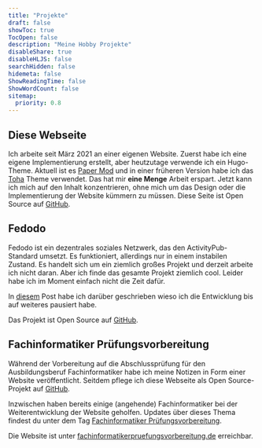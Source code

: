 ```yaml
---
title: "Projekte"
draft: false
showToc: true
TocOpen: false
description: "Meine Hobby Projekte"
disableShare: true
disableHLJS: false
searchHidden: false
hidemeta: false
ShowReadingTime: false
ShowWordCount: false
sitemap:
  priority: 0.8
---
```


## Diese Webseite

Ich arbeite seit März 2021 an einer eigenen Website. Zuerst habe ich eine eigene Implementierung erstellt, aber heutzutage verwende ich ein Hugo-Theme. Aktuell ist es [Paper Mod](https://github.com/adityatelange/hugo-PaperMod) und in einer früheren Version habe ich das [Toha](https://github.com/hugo-toha/toha) Theme verwendet. Das hat mir **eine Menge** Arbeit erspart. Jetzt kann ich mich auf den Inhalt konzentrieren, ohne mich um das Design oder die Implementierung der Website kümmern zu müssen. Diese Seite ist Open Source auf [GitHub](https://github.com/LNA-DEV/Home-Page).

## Fedodo

Fedodo ist ein dezentrales soziales Netzwerk, das den ActivityPub-Standard umsetzt. Es funktioniert, allerdings nur in einem instabilen Zustand. Es handelt sich um ein ziemlich großes Projekt und derzeit arbeite ich nicht daran. Aber ich finde das gesamte Projekt ziemlich cool. Leider habe ich im Moment einfach nicht die Zeit dafür.

In [diesem](/de/posts/projects/whathappenedtofedodo/) Post habe ich darüber geschrieben wieso ich die Entwicklung bis auf weiteres pausiert habe.

Das Projekt ist Open Source auf [GitHub](https://github.com/Fedodo). 

## Fachinformatiker Prüfungsvorbereitung

Während der Vorbereitung auf die Abschlussprüfung für den Ausbildungsberuf Fachinformatiker habe ich meine Notizen in Form einer Website veröffentlicht. Seitdem pflege ich diese Webseite als Open Source-Projekt auf [GitHub](https://github.com/Fachinformatiker-Prufungsvorbereitung).

Inzwischen haben bereits einige (angehende) Fachinformatiker bei der Weiterentwicklung der Website geholfen. Updates über dieses Thema findest du unter dem Tag [Fachinformatiker Prüfungsvorbereitung](/de/tags/fachinformatiker-prüfungsvorbereitung/).

Die Website ist unter [fachinformatikerpruefungsvorbereitung.de](https://fachinformatikerpruefungsvorbereitung.de/) erreichbar.